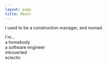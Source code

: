 ```yaml
---
layout: page
title: About
---
```


I used to be a construction manager, and nomad.

I'm...<br />
a homebody<br />
a software engineer<br />
introverted<br />
eclectic